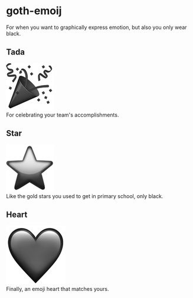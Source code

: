# goth-emoij
For when you want to graphically express emotion, but also you only wear black.
## Tada
![tada!](https://github.com/arlenarlenarlen/goth-emoij/raw/master/tada_goth.png)\
For celebrating your team's accomplishments.
## Star
![star](https://github.com/arlenarlenarlen/goth-emoij/raw/master/star_goth.png)\
Like the gold stars you used to get in primary school, only black.
## Heart
![heart](https://github.com/arlenarlenarlen/goth-emoij/raw/master/heart_goth.png)\
Finally, an emoji heart that matches yours.
